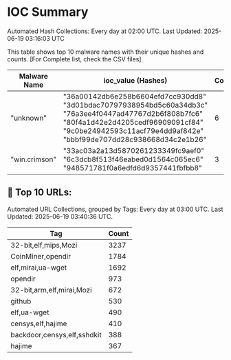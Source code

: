 # IOC Summary

Automated Hash Collections: Every day at 02:00 UTC. Last Updated: 2025-06-19 03:16:03 UTC

This table shows top 10 malware names with their unique hashes and counts. [For Complete list, check the CSV files]

| Malware Name | ioc_value (Hashes) | Count |
|--------------|--------------------|-------|
|  "unknown" |  "36a00142db6e258b6604efd7cc930dd8"<br> "3d01bdac70797938954bd5c60a34db3c"<br> "76a3ee4f0447ad47767d2b6f808b7fc6"<br> "80f4a1d42e2d4205cedf96909091cf84"<br> "9c0be24942593c11acf79e4dd9af842e"<br> "bbbf99de707dd28c938668d34c2e1b26" | 6 |
|  "win.crimson" |  "33ac03a2a13d5870261233349fc9aef0"<br> "6c3dcb8f513f46eabed0d1564c065ec6"<br> "948571781f0a6edfd6d9357441fbfbb8" | 3 |

<!-- url_summary_start -->
## 🔗 Top 10 URLs:

Automated URL Collections, grouped by Tags: Every day at 03:00 UTC. Last Updated: 2025-06-19 03:40:36 UTC.

| Tag | Count |
|-----|-------|
| 32-bit,elf,mips,Mozi | 3237 |
| CoinMiner,opendir | 1784 |
| elf,mirai,ua-wget | 1692 |
| opendir | 973 |
| 32-bit,arm,elf,mirai,Mozi | 672 |
| github | 530 |
| elf,ua-wget | 490 |
| censys,elf,hajime | 410 |
| backdoor,censys,elf,sshdkit | 388 |
| hajime | 367 |
<!-- url_summary_end -->
